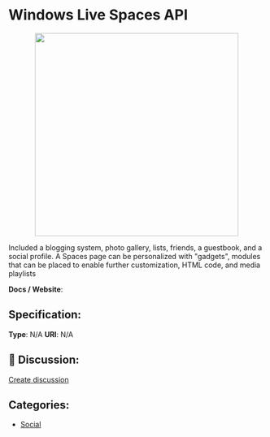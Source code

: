 # Windows Live Spaces API
<p align="center">
    <img width="400" src="https://raw.githubusercontent.com/apis-list/apis-list/apis/windows-live-spaces-api/logo_256x256.png" />
</p>

Included a blogging system, photo gallery, lists, friends, a guestbook, and a social profile.  A Spaces page can be personalized with "gadgets", modules that can be placed to enable further customization, HTML code, and media playlists

**Docs / Website**: 

## Specification:
**Type**:  N/A 
**URI**:  N/A 

## 💬 Discussion:
[Create discussion](link)

## Categories:
- [Social](https://github.com/apis-list/apis-list#social)





